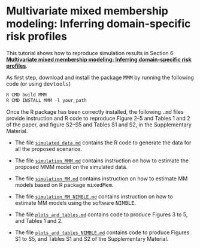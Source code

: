 Multivariate mixed membership modeling: Inferring domain-specific risk profiles
===============================================================================

This tutorial shows how to reproduce simulation results in Section 6
[**Multivariate mixed membership modeling: Inferring domain-specific
risk profiles**](https://arxiv.org/pdf/1901.05191.pdf).

As first step, download and install the package <tt>MMM</tt> by running
the following code (or using <tt>devtools</tt>)

``` r
R CMD build MMM
R CMD INSTALL MMM -l your_path
```

Once the R package has been correctly installed, the following
<tt>.md</tt> files provide instruction and R code to reproduce Figure
2–5 and Tables 1 and 2 of the paper, and figure S2–S5 and Tables S1 and
S2, in the Supplementary Material.

-   The file [`simulated_data.md`](simulated_data.md) contains the R
    code to generate the data for all the proposed scenarios.

-   The file [`simulation_MMM.md`](simulation_MMM.md) contains
    instruction on how to estimate the proposed MMM model on the
    simulated data.

-   The file [`simulation_MM.md`](simulation_MM.md) contains instruction
    on how to estimate MM models based on R package <tt>mixedMem</tt>.

-   The file [`simulation_MM_NIMBLE.md`](simulation_MM_NIMBLE.md)
    contains instruction on how to estimate MM models using the software
    <tt>NIMBLE</tt>.

-   The file [`plots_and_tables.md`](plots_and_tables.md) contains code
    to produce Figures 3 to 5, and Tables 1 and 2.

-   The file [`plots_and_tables_NIMBLE.md`](plots_and_tables_NIMBLE.md)
    contains code to produce Figures S1 to S5, and Tables S1 and S2 of
    the Supplementary Material.
